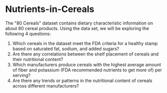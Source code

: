 # Nutrients-in-Cereals

The "80 Cereals" dataset contains dietary characteristic information on about 80 cereal products. Using the data set, we will be exploring the following 4 questions:

1. Which cereals in the dataset meet the FDA criteria for a healthy stamp based on saturated fat, sodium, and added sugars?
2. Are there any correlations between the shelf placement of cereals and their nutritional content?
3. Which manufacturers produce cereals with the highest average amount of fiber and potassium (FDA recommended nutrients to get more of) per serving?
4. Are there any trends or patterns in the nutritional content of cereals across different manufacturers?
